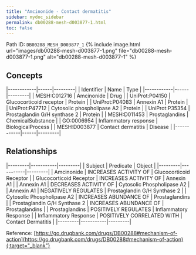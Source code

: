 ```yaml
---
title: "Amcinonide - Contact dermatitis"
sidebar: mydoc_sidebar
permalink: db00288-mesh-d003877-1.html
toc: false 
---
```



Path ID: `DB00288_MESH_D003877_1`
{% include image.html url="images/db00288-mesh-d003877-1.png" file="db00288-mesh-d003877-1.png" alt="db00288-mesh-d003877-1" %}

## Concepts

|------------|------|---------|
| Identifier | Name | Type    |
|------------|------|---------|
| MESH:C012716 | Amcinonide | Drug |
| UniProt:P04150 | Glucocorticoid receptor | Protein |
| UniProt:P04083 | Annexin A1 | Protein |
| UniProt:P47712 | Cytosolic phospholipase A2 | Protein |
| UniProt:P35354 | Prostaglandin G/H synthase 2 | Protein |
| MESH:D011453 | Prostaglandins | ChemicalSubstance |
| GO:0006954 | Inflammatory response | BiologicalProcess |
| MESH:D003877 | Contact dermatitis | Disease |
|------------|------|---------|

## Relationships

|---------|-----------|---------|
| Subject | Predicate | Object  |
|---------|-----------|---------|
| Amcinonide | INCREASES ACTIVITY OF | Glucocorticoid Receptor |
| Glucocorticoid Receptor | INCREASES ACTIVITY OF | Annexin A1 |
| Annexin A1 | DECREASES ACTIVITY OF | Cytosolic Phospholipase A2 |
| Annexin A1 | NEGATIVELY REGULATES | Prostaglandin G/H Synthase 2 |
| Cytosolic Phospholipase A2 | INCREASES ABUNDANCE OF | Prostaglandins |
| Prostaglandin G/H Synthase 2 | INCREASES ABUNDANCE OF | Prostaglandins |
| Prostaglandins | POSITIVELY REGULATES | Inflammatory Response |
| Inflammatory Response | POSITIVELY CORRELATED WITH | Contact Dermatitis |
|---------|-----------|---------|

Reference: [https://go.drugbank.com/drugs/DB00288#mechanism-of-action](https://go.drugbank.com/drugs/DB00288#mechanism-of-action){:target="_blank"}